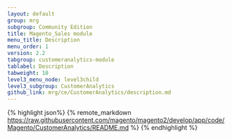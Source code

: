 ```yaml
---
layout: default
group: mrg
subgroup: Community Edition
title: Magento_Sales module
menu_title: Description
menu_order: 1
version: 2.2
tabgroup: customeranalytics-module
tablabel: Description
tabweight: 10
level3_menu_node: level3child
level3_subgroup: CustomerAnalytics
github_link: mrg/ce/CustomerAnalytics/description.md
---
```


{% highlight json%}
{% remote_markdown https://raw.githubusercontent.com/magento/magento2/develop/app/code/Magento/CustomerAnalytics/README.md %}
{% endhighlight %}